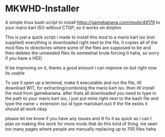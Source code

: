 # MKWHD-Installer
A simple linux bash script to install https://gamebanana.com/mods/49179 to your mario kart ISO without CTGP, so it works on dolphin

This is just a quick script i made to install this mod to a mario kart iso (not supplied)
everything is downloaded right next to the file, it copies all of the mod files to directories where some of the files are supposed to be and then deletes the unneeded files
its somewhat brute forcing it haha, so sorry if you have a HDD

Ill be improving on it, theres a good amount i can improve on but right now its usable



To use it open up a terminal, make it executable and run the file, itll download WIT, for extracting/combining the mario kart iso. then itll install the mod from gamebanana.
after thats all downloaded you need to type in the path to your mario kart iso, i just put mine right next to the bash file and type the name + extension (so id type mariokart.iso)
if the file exists it should all work okay.



please let me know if you have any issues and ill fix it as quick as i can
I plan on making this work for more mods that do this kind of thing. ive seen too many pages where people are manually replacing up to 700 files haha

